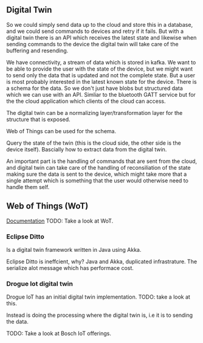 ## Digital Twin
So we could simply send data up to the cloud and store this in a database, and
we could send commands to devices and retry if it fails. But with a digital
twin there is an API which receives the latest state and likewise when sending
commands to the device the digital twin will take care of the buffering and
resending.

We have connectivity, a stream of data which is stored in kafka. We want to be
able to provide the user with the state of the device, but we might want to
send only the data that is updated and not the complete state. But a user is
most probably interested in the latest known state for the device. There is a
schema for the data. So we don't just have blobs but structured data which we
can use with an API. Simliar to the bluetooth GATT service but for the the
cloud application which clients of the cloud can access.

The digital twin can be a normalizing layer/transformation layer for the
structure that is exposed.

Web of Things can be used for the schema.

Query the state of the twin (this is the cloud side, the other side is the
device itself). Bascially how to extract data from the digital twin.

An important part is the handling of commands that are sent from the cloud, 
and digital twin can take care of the handling of reconsiliation of the state
making sure the data is sent to the device, which might take more that a single
attempt which is something that the user would otherwise need to handle them
self.

## Web of Things (WoT)
[Documentation](https://www.w3.org/WoT/documentation/)
TODO: Take a look at WoT. 

### Eclipse Ditto
Is a digital twin framework written in Java using Akka.

Eclipse  Ditto is ineffcient, why?
Java and Akka, duplicated infrastrature. The serialize alot message which has
performace cost.


### Drogue Iot digital twin
Drogue IoT has an initial digital twin implementation.
TODO: take a look at this.

Instead is doing the processing where the digital twin is, i.e it is to sending
the data.


TODO: Take a look at Bosch IoT offerings.




